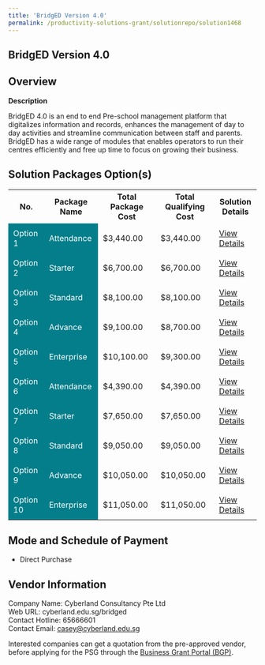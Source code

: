```yaml
---
title: 'BridgED Version 4.0'
permalink: /productivity-solutions-grant/solutionrepo/solution1468
---
```


## BridgED Version 4.0

## Overview

**Description**

BridgED 4.0 is an end to end Pre-school management platform that digitalizes information and records, enhances the management of day to day activities and streamline communication between staff and parents.  BridgED has a wide range of modules that enables operators to run their centres efficiently and free up time to focus on growing their business.

## Solution Packages Option(s)

<table>
<tr>
<th><b>No.</b></th>
<th><b>Package Name</b></th>
<th><b>Total Package Cost</b></th>
<th><b>Total Qualifying Cost</b></th>
<th><b>Solution Details</b></th>
</tr>
<tr>
<td style='padding: 10px; background-color: #037E8A; color: #FFFFFF;'>Option 1</td>
<td style='padding: 10px; background-color: #037E8A; color: #FFFFFF;'>Attendance</td>
<td style='padding: 10px;'>$3,440.00</td>
<td style='padding: 10px;'>$3,440.00</td>
<td style='padding: 10px;'><a href='/images/psg/Cyberland_BridgED_Desensitised_Annex3_Part1.pdf' target='_blank'>View Details</a></td>
</tr>
<tr>
<td style='padding: 10px; background-color: #037E8A; color: #FFFFFF;'>Option 2</td>
<td style='padding: 10px; background-color: #037E8A; color: #FFFFFF;'>Starter </td>
<td style='padding: 10px;'>$6,700.00</td>
<td style='padding: 10px;'>$6,700.00</td>
<td style='padding: 10px;'><a href='/images/psg/Cyberland_BridgED_Desensitised_Annex3_Part2.pdf' target='_blank'>View Details</a></td>
</tr>
<tr>
<td style='padding: 10px; background-color: #037E8A; color: #FFFFFF;'>Option 3</td>
<td style='padding: 10px; background-color: #037E8A; color: #FFFFFF;'>Standard</td>
<td style='padding: 10px;'>$8,100.00</td>
<td style='padding: 10px;'>$8,100.00</td>
<td style='padding: 10px;'><a href='/images/psg/Cyberland_BridgED_Desensitised_Annex3_Part3.pdf' target='_blank'>View Details</a></td>
</tr>
<tr>
<td style='padding: 10px; background-color: #037E8A; color: #FFFFFF;'>Option 4</td>
<td style='padding: 10px; background-color: #037E8A; color: #FFFFFF;'>Advance</td>
<td style='padding: 10px;'>$9,100.00</td>
<td style='padding: 10px;'>$8,700.00</td>
<td style='padding: 10px;'><a href='/images/psg/Cyberland_BridgED_Desensitised_Annex3_Part4.pdf' target='_blank'>View Details</a></td>
</tr>
<tr>
<td style='padding: 10px; background-color: #037E8A; color: #FFFFFF;'>Option 5</td>
<td style='padding: 10px; background-color: #037E8A; color: #FFFFFF;'>Enterprise</td>
<td style='padding: 10px;'>$10,100.00</td>
<td style='padding: 10px;'>$9,300.00</td>
<td style='padding: 10px;'><a href='/images/psg/Cyberland_BridgED_Desensitised_Annex3_Part5.pdf' target='_blank'>View Details</a></td>
</tr>
<tr>
<td style='padding: 10px; background-color: #037E8A; color: #FFFFFF;'>Option 6</td>
<td style='padding: 10px; background-color: #037E8A; color: #FFFFFF;'>Attendance</td>
<td style='padding: 10px;'>$4,390.00</td>
<td style='padding: 10px;'>$4,390.00</td>
<td style='padding: 10px;'><a href='/images/psg/Cyberland_Consultancy_PreschoolMgmtSys_EformsPreschool_Desensitised_Annex3_Part1.pdf' target='_blank'>View Details</a></td>
</tr>
<tr>
<td style='padding: 10px; background-color: #037E8A; color: #FFFFFF;'>Option 7</td>
<td style='padding: 10px; background-color: #037E8A; color: #FFFFFF;'>Starter</td>
<td style='padding: 10px;'>$7,650.00</td>
<td style='padding: 10px;'>$7,650.00</td>
<td style='padding: 10px;'><a href='/images/psg/Cyberland_Consultancy_PreschoolMgmtSys_EformsPreschool_Desensitised_Annex3_Part2.pdf' target='_blank'>View Details</a></td>
</tr>
<tr>
<td style='padding: 10px; background-color: #037E8A; color: #FFFFFF;'>Option 8</td>
<td style='padding: 10px; background-color: #037E8A; color: #FFFFFF;'>Standard</td>
<td style='padding: 10px;'>$9,050.00</td>
<td style='padding: 10px;'>$9,050.00</td>
<td style='padding: 10px;'><a href='/images/psg/Cyberland_Consultancy_PreschoolMgmtSys_EformsPreschool_Desensitised_Annex3_Part3.pdf' target='_blank'>View Details</a></td>
</tr>
<tr>
<td style='padding: 10px; background-color: #037E8A; color: #FFFFFF;'>Option 9</td>
<td style='padding: 10px; background-color: #037E8A; color: #FFFFFF;'>Advance</td>
<td style='padding: 10px;'>$10,050.00</td>
<td style='padding: 10px;'>$10,050.00</td>
<td style='padding: 10px;'><a href='/images/psg/Cyberland_Consultancy_PreschoolMgmtSys_EformsPreschool_Desensitised_Annex3_Part4.pdf' target='_blank'>View Details</a></td>
</tr>
<tr>
<td style='padding: 10px; background-color: #037E8A; color: #FFFFFF;'>Option 10</td>
<td style='padding: 10px; background-color: #037E8A; color: #FFFFFF;'>Enterprise</td>
<td style='padding: 10px;'>$11,050.00</td>
<td style='padding: 10px;'>$11,050.00</td>
<td style='padding: 10px;'><a href='/images/psg/Cyberland_Consultancy_PreschoolMgmtSys_EformsPreschool_Desensitised_Annex3_Part5.pdf' target='_blank'>View Details</a></td>
</tr>
</table>

## Mode and Schedule of Payment

 - Direct Purchase

## Vendor Information

 Company Name: Cyberland Consultancy Pte Ltd<br>Web URL: cyberland.edu.sg/bridged <br>Contact Hotline: 65666601 <br>Contact Email: casey@cyberland.edu.sg <br>

Interested companies can get a quotation from the pre-approved vendor, before applying for the PSG through the <a href='https://www.businessgrants.gov.sg/' target='_blank' rel='noopener'>Business Grant Portal (BGP)</a>.

<script src="/jquery/resize-tables.js"></script>
